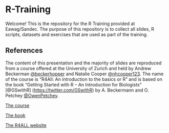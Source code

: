 # R-Training

Welcome! This is the repository for the R Training provided at Eawag/Sandec. The purpose of this repository is to collect all slides, R scripts, datasets and exercises that are used as part of the training. 

## References

The content of this presentation and the majority of slides are reproduced from a course offered at the University of Zurich and held by Andrew Beckerman [@beckerhopper](https://twitter.com/beckerhopper) and Natalie Cooper [@nhcooper123](https://twitter.com/nhcooper123). The name of the course is “R4All: An introduction to the basics or R” and is based on the book “Getting Started with R – An Introduction for Biologists” [@GSwithR] (https://twitter.com/GSwithR) by A. Beckermann and O. Petchey [@OwenPetchey](https://twitter.com/OwenPetchey). 

[The course](http://bit.ly/UHZ_R4All)

[The book](http://bit.ly/GSwithR)

[The R4ALL website](http://www.r4all.org)







